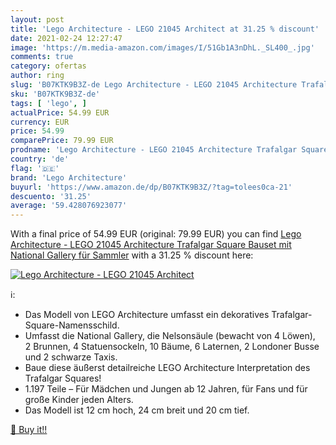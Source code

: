 ```yaml
---
layout: post
title: 'Lego Architecture - LEGO 21045 Architect at 31.25 % discount'
date: 2021-02-24 12:27:47
image: 'https://m.media-amazon.com/images/I/51Gb1A3nDhL._SL400_.jpg'
comments: true
category: ofertas
author: ring
slug: 'B07KTK9B3Z-de Lego Architecture - LEGO 21045 Architecture Trafalgar...'
sku: 'B07KTK9B3Z-de'
tags: [ 'lego', ]
actualPrice: 54.99 EUR
currency: EUR
price: 54.99
comparePrice: 79.99 EUR
prodname: 'Lego Architecture - LEGO 21045 Architecture Trafalgar Square  Bauset mit National Gallery für Sammler'
country: 'de'
flag: '🇩🇪'
brand: 'Lego Architecture'
buyurl: 'https://www.amazon.de/dp/B07KTK9B3Z/?tag=tolees0ca-21'
descuento: '31.25'
average: '59.428076923077'
---
```


With a final price of 54.99 EUR (original: 79.99 EUR) you can find [Lego Architecture - LEGO 21045 Architecture Trafalgar Square  Bauset mit National Gallery für Sammler](https://www.amazon.de/dp/B07KTK9B3Z/?tag=tolees0ca-21) with a  31.25 % discount here:

[![Lego Architecture - LEGO 21045 Architect](https://m.media-amazon.com/images/I/51Gb1A3nDhL._SL400_.jpg)](https://www.amazon.de/dp/B07KTK9B3Z/?tag=tolees0ca-21)

ℹ️:

- Das Modell von LEGO Architecture umfasst ein dekoratives Trafalgar-Square-Namensschild.
- Umfasst die National Gallery, die Nelsonsäule (bewacht von 4 Löwen), 2 Brunnen, 4 Statuensockeln, 10 Bäume, 6 Laternen, 2 Londoner Busse und 2 schwarze Taxis.
- Baue diese äußerst detailreiche LEGO Architecture Interpretation des Trafalgar Squares!
- 1.197 Teile – Für Mädchen und Jungen ab 12 Jahren, für Fans und für große Kinder jeden Alters.
- Das Modell ist 12 cm hoch, 24 cm breit und 20 cm tief.

[🛒 Buy it!!](https://www.amazon.de/dp/B07KTK9B3Z/?tag=tolees0ca-21)
